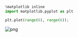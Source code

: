```python
%matplotlib inline
import matplotlib.pyplot as plt
```


```python
plt.plot(range(6), range(6));
```


![png](plot_files/plot_1_0.png)



```python

```
